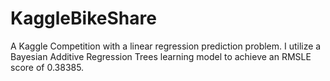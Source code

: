 # KaggleBikeShare
A Kaggle Competition with a linear regression prediction problem. I utilize a Bayesian Additive Regression Trees learning model to achieve an RMSLE score of 0.38385.
